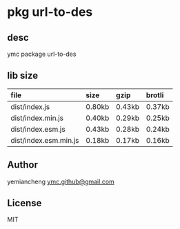 # pkg url-to-des

## desc
ymc package url-to-des

## lib size  
file | size | gzip | brotli
:---- | :---- | :---- | :----
dist/index.js | 0.80kb | 0.43kb | 0.37kb
dist/index.min.js | 0.40kb | 0.29kb | 0.25kb
dist/index.esm.js | 0.43kb | 0.28kb | 0.24kb
dist/index.esm.min.js | 0.18kb | 0.17kb | 0.16kb

## Author
yemiancheng <ymc.github@gmail.com>

## License
MIT